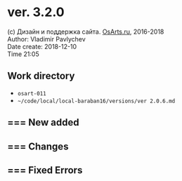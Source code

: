 # ver. 3.2.0

(c) Дизайн и поддержка сайта. [OsArts.ru](https://www.OsArts.ru), 2016-2018  
Author: Vladimir Pavlychev  
Date create: 2018-12-10  
Time 21:05  

## Work directory

- `osart-011`
- `~/code/local/local-baraban16/versions/ver 2.0.6.md`

## === New added


## === Changes


## === Fixed Errors


